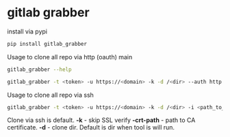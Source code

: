 # gitlab grabber

install via pypi
```bash
pip install gitlab_grabber
```

Usage to clone all repo via http (oauth)
main
```bash
gitlab_grabber --help
```


```bash
gitlab_grabber -t <token> -u https://<domain> -k -d /<dir> --auth http
```

Usage to clone all repo via ssh
```bash
gitlab_grabber -t <token> -u https://<domain> -k -d /<dir> -i <path_to_ssh_private_key>
```

Clone via ssh is default. 
**-k** - skip SSL verify
**-crt-path** - path to CA certificate.
**-d** - clone dir. Default is dir when tool is will run.